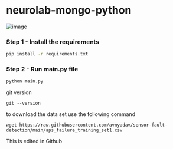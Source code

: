 # neurolab-mongo-python

![image](https://user-images.githubusercontent.com/57321948/196933065-4b16c235-f3b9-4391-9cfe-4affcec87c35.png)

### Step 1 - Install the requirements

```bash
pip install -r requirements.txt
```

### Step 2 - Run main.py file

```bash
python main.py
```

git version
```
git --version
```

to download the data set use the following command
```
wget https://raw.githubusercontent.com/avnyadav/sensor-fault-detection/main/aps_failure_training_set1.csv
```

This is edited in Github
